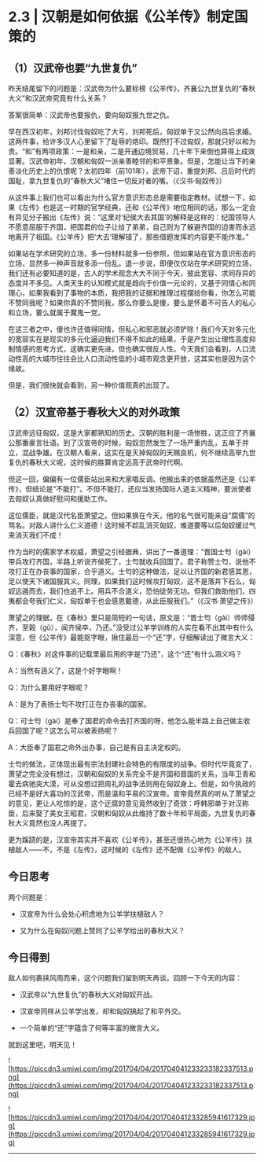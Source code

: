 # 2.3 | 汉朝是如何依据《公羊传》制定国策的

## （1）汉武帝也要“九世复仇”

昨天结尾留下的问题是：汉武帝为什么要标榜《公羊传》，齐襄公九世复仇的“春秋大义”和汉武帝究竟有什么关系？

答案很简单：汉武帝也要报仇，要向匈奴报九世之仇。

早在西汉初年，刘邦讨伐匈奴吃了大亏，刘邦死后，匈奴单于又公然向吕后求婚。这两件事，给许多汉人心里留下了耻辱的烙印。既然打不过匈奴，那就只好以和为贵。“和”有两项政策：一是和亲，二是开通边境贸易，几十年下来倒也算得上成效显著。汉武帝初年，汉朝和匈奴一派亲善睦邻的和平景象。但是，怎能让当下的亲善淡化历史上的仇恨呢？太初四年（前101年），武帝下诏，重提刘邦、吕后时代的国耻，拿九世复仇的“春秋大义”堵住一切反对者的嘴。（《汉书·匈奴传》）

从这件事上我们也可以看出为什么官方意识形态总是需要指定教材。试想一下，如果《左传》也是这一时期的官学经典，还和《公羊传》地位相同的话，那么一定会有异见分子搬出《左传》说：“这里对‘纪侯大去其国’的解释是这样的：纪国领导人不愿意屈服于齐国，把国君的位子让给了弟弟，自己则为了躲避齐国的迫害而永远地离开了祖国。《公羊传》把‘大去’理解错了，那些借题发挥的内容更不能作准。”

如果站在学术研究的立场，多一份材料就多一份参照，但如果站在官方意识形态的立场，显然多一种声音就多添一份乱。退一步说，即便仅仅站在学术研究的立场，我们还有必要知道的是，古人的学术观念大大不同于今天，彼此宽容、求同存异的态度并不多见。人类天生的认知模式就是趋向于价值一元论的，又基于同情心和同理心，如果我看到了事物的本质，我把我的证据和推理过程摆给你看，你怎么可能不赞同我呢？如果你真的不赞同我，那么你要么是傻，要么是怀着不可告人的私心和立场，要么就属于魔鬼一党。

在这三者之中，傻也许还值得同情，但私心和邪恶就必须铲除！我们今天对多元化的宽容实在是现实的多元化逼迫我们不得不如此的结果，于是产生出让理性高度抑制情感的思考方式，这确实更先进，但也确实很反人性。今天我们会看到，人口流动性高的大城市往往会比人口流动性低的小城市观念更开放，这其实也是因为这个缘故。

但是，我们很快就会看到，另一种价值观真的出现了。

## （2）汉宣帝基于春秋大义的对外政策

汉武帝远征匈奴，这是大家都熟知的历史。汉朝的胜利是一场惨胜，这正应了齐襄公那番豪言壮语。到了汉宣帝的时候，匈奴忽然发生了一场严重内乱，五单于并立，混战争雄。在汉朝人看来，这实在是灭掉匈奴的天赐良机，何不继续高举九世复仇的春秋大义呢，这时候的胜算肯定远高于武帝时代啊。

但这一回，偏偏有一位儒臣站出来和大家唱反调。他搬出来的依据虽然还是《公羊传》，但结论是“不能打”。不但不能打，还应当发扬国际人道主义精神，要派使者去匈奴认真做好慰问和援助工作。

这位儒臣，就是汉代名臣萧望之。但如果换在今天，他的名气很可能来自“腐儒”的骂名。对敌人讲什么仁义道德！这时候不趁乱消灭匈奴，难道要等以后匈奴缓过气来消灭我们不成！

作为当时的儒家学术权威，萧望之引经据典，讲出了一番道理：“晋国士匄（gài）带兵攻打齐国，半路上听说齐侯死了，士匄就收兵回国了。君子称赞士匄，说他不攻打正在办丧事的国家，合乎道义。士匄的这种做法，足以让齐国的新君感其恩，足以使天下诸国服其义。同理，如果我们这时候攻打匈奴，这不是落井下石么，匈奴远遁而去，我们也追不上。用兵不合道义，恐怕徒劳无功。但我们救助他们，四夷都会夸我们仁义，匈奴单于也会感恩戴德，从此臣服我们。”（《汉书·萧望之传》）

萧望之的理据，在《春秋》里只是简短的一句话，原文是：“晋士匄（gài）帅师侵齐，至榖（gǔ），闻齐侯卒，乃还。”没受过公羊学训练的人实在看不出其中有什么深意，但《公羊传》最能抠字眼，揪住最后一个“还”字，仔细解读出了微言大义：

Q：《春秋》对这件事的记载里最后用的字是“乃还”，这个“还”有什么涵义吗？

A：当然有涵义了，这是个好字眼啊！

Q：为什么要用好字眼呢？

A：是为了表扬士匄不攻打正在办丧事的国家。

Q：可士匄（gài）是奉了国君的命令去打齐国的呀，他怎么能半路上自己做主收兵回国了呢？这怎么可以被表扬呢？

A：大臣奉了国君之命外出办事，自己是有自主决定权的。

士匄的做法，正体现出最有宗法封建社会特色的有限度的战争。但时代毕竟变了，萧望之完全没有想过，汉朝和匈奴的关系完全不是齐国和晋国的关系，当年卫青和霍去病驰突大漠，可从没想过把周礼的战争法则用在匈奴身上。但是，如今执政的已经不是好大喜功的汉武帝，而是温和平易的汉宣帝。宣帝竟然真的听从了萧望之的意见，更让人吃惊的是，这个迂腐的意见竟然收到了奇效：呼韩邪单于对汉称臣，后来娶了美女王昭君，汉朝和匈奴从此维持了数十年和平局面，九世复仇的春秋大义竟然也没人再提了。

更为蹊跷的是，汉宣帝其实并不喜欢《公羊传》，甚至还很热心地为《公羊传》扶植敌人——不，不是《左传》，这时候的《左传》还不配做《公羊传》的敌人。

## 今日思考

两个问题是：

* 汉宣帝为什么会处心积虑地为公羊学扶植敌人？

* 又为什么在匈奴问题上赞同了公羊学给出的春秋大义？

## 今日得到

敌人如何裹挟风雨而来，这个问题我们留到明天再谈。回顾一下今天的内容：

* 汉武帝以“九世复仇”的春秋大义对匈奴开战。

* 汉宣帝同样从公羊学出发，却和匈奴搞起了和平外交。

* 一个简单的“还”字蕴含了何等丰富的微言大义。

就到这里吧，明天见！

![https://piccdn3.umiwi.com/img/201704/04/201704041233233182337513.png](https://piccdn3.umiwi.com/img/201704/04/201704041233233182337513.png)

![https://piccdn3.umiwi.com/img/201704/04/201704041233285941617329.jpg](https://piccdn3.umiwi.com/img/201704/04/201704041233285941617329.jpg)

---

